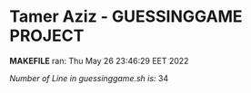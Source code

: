 # Tamer Aziz - GUESSINGGAME PROJECT

**MAKEFILE** ran:
Thu May 26 23:46:29 EET 2022

*Number of Line in guessinggame.sh is:*
34
